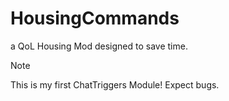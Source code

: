 # HousingCommands
a QoL Housing Mod designed to save time.

> [!NOTE]
> This is my first ChatTriggers Module! Expect bugs.
